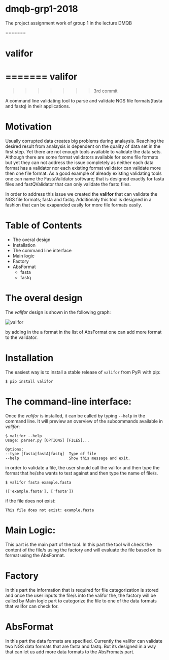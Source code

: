 # dmqb-grp1-2018
The project assignment work of group 1 in the lecture DMQB



=======
# valifor 
=======
valifor 
=============================
>>>>>>> 3rd commit

A command line validating tool to parse and validate NGS file formats(fasta and fastq) in their applications.

Motivation
======================

Usually corrupted data creates big problems during analaysis. Reaching the desired result from analaysis is dependent on the quality of data set in the first step. Yet there are not enough tools available to validate the data sets. Although there are some format validators available for some file formats but yet they can not address the issue completely as neither each data format has a validator nor each existing format validator can validate more then one file format. As a good example of already existing validating tools one can name the FastaValidator software; that is designed exactly for fasta files and fastQValidator that can only validate the fastq files.  

In order to address this issue we created the __valifor__ that can validate the NGS file formats; fasta and fastq. Additionaly this tool is designed in a fashion that can be exapanded easily for more file formats easily. 

Table of Contents
=======================

* The overal design
* Installation
* The command line interface
* Main logic
* Factory
* AbsFormat
    * fasta
    * fastq

The overal design
=======================
The *valifor* design is shown in the following graph: 

![valifor](https://user-images.githubusercontent.com/35918514/42127035-fd59b53c-7c91-11e8-8f96-f229f412b87b.jpg)

by adding in the a format in the list of AbsFormat one can add more format to the validator. 

Installation
=======================

The easiest way is to install a stable release of ``valifor`` from PyPi with pip:


    $ pip install valifor

The command-line interface:
========================

Once the *valifor* is installed, it can be called by typing ``--help`` in the command line. It will preview an overview of the subcommands available in *valifor*:

    $ valifor --help
    Usage: parser.py [OPTIONS] [FILES]...

    Options:
    --type [fasta|fastA|fastq]  Type of file
    --help                      Show this message and exit.


in order to validate a file, the user should call the valifor and then type the format that he/she wants to test against and then type the name of file/s. 

    $ valifor fasta example.fasta

    (['example.fasta'], ['fasta'])

if the file does not exist: 

    This file does not exist: example.fasta
    
Main Logic: 
=======================
This part is the main part of the tool. In this part the tool will check the content of the file/s using the factory and will evaluate the file based on its format using the AbsFormat. 

Factory
=======================
In this part the information that is required for file categorization is stored and once the user inputs the file/s into the valifor the, the factory will be called by Main logic part to categorize the file to one of the data formats that valifor can check for. 

AbsFormat
=======================
In this part the data formats are specified. Currently the valifor can validate two NGS data formats that are fasta and fastq. But its designed in a way that can let us add more data formats to the AbsFromats part.  


 
